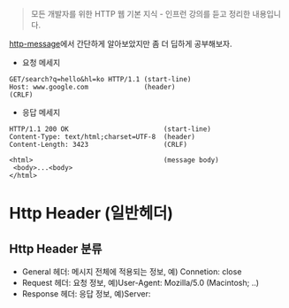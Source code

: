 > 모든 개발자를 위한 HTTP 웹 기본 지식 - 인프런 강의를 듣고 정리한 내용입니다.

[http-message](WEB/HTTP/http-message.md)에서 간단하게 알아보았지만 좀 더 딥하게 공부해보자.

- 요청 메세지
```
GET/search?q=hello&hl=ko HTTP/1.1 (start-line)
Host: www.google.com              (header)
(CRLF)            
```                                  
- 응답 메세지
```
HTTP/1.1 200 OK                        (start-line)
Content-Type: text/html;charset=UTF-8  (header)
Content-Length: 3423                   (CRLF)

<html>                                 (message body)
 <body>...<body>
</html>
```

# Http Header (일반헤더)
## Http Header 분류
- General 헤더: 메시지 전체에 적용되는 정보, 예) Connetion: close
- Request 헤더: 요청 정보, 예)User-Agent: Mozilla/5.0 (Macintosh; ..)
- Response 헤더: 응답 정보, 예)Server: 
